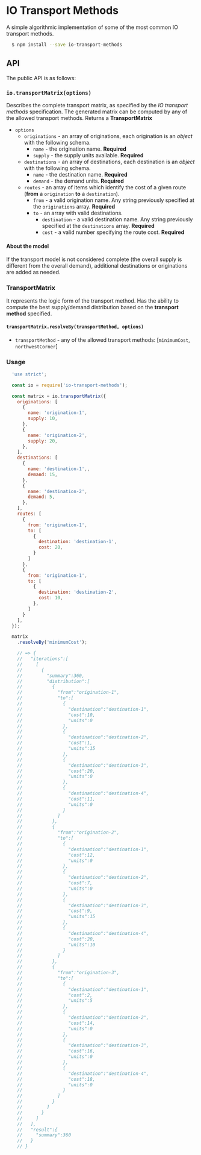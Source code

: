 # IO Transport Methods
A simple algorithmic implementation of some of the most common IO transport methods.

```bash
  $ npm install --save io-transport-methods
```

## API
The public API is as follows:

### `io.transportMatrix(options)`
Describes the complete transport matrix, as specified by the *IO transport methods* specification. The generated matrix can be computed by any of the allowed transport methods. Returns a **TransportMatrix**

+ `options`
  - `originations` - an array of originations, each origination is an *object* with the following schema.
    - `name` - the origination name. **Required**
    - `supply` - the supply units available. **Required**
  - `destinations` - an array of destinations, each destination is an *object* with the following schema.
    - `name` - the destination name. **Required**
    - `demand` - the demand units. **Required**
  - `routes` - an array of items which identify the cost of a given route (**from** a `origination` **to** a `destination`).
    - `from` - a valid origination name. Any string previously specified at the `originations` array. **Required**
    - `to` - an array with valid destinations.
      - `destination` - a valid destination name. Any string previously specified at the `destinations` array. **Required**
      - `cost` - a valid number specifying the route cost. **Required**

#### About the model
If the transport model is not considered complete (the overall supply is different from the overall demand), additional destinations or originations are added as needed.

### TransportMatrix
It represents the logic form of the transport method. Has the ability to compute the best supply/demand distribution based on the **transport method** specified.

#### `transportMatrix.resolveBy(transportMethod, options)`

+ `transportMethod` - any of the allowed transport methods: [`minimumCost`, `northwestCorner`]

### Usage

```js
  'use strict';

  const io = require('io-transport-methods');

  const matrix = io.transportMatrix({
    originations: [
      {
        name: 'origination-1',
        supply: 10,
      },
      {
        name: 'origination-2',
        supply: 20,
      },
    ],
    destinations: [
      {
        name: 'destination-1',,
        demand: 15,
      },
      {
        name: 'destination-2',
        demand: 5,
      },
    ],
    routes: [
      {
        from: 'origination-1',
        to: [
          {
            destination: 'destination-1',
            cost: 20,
          }
        ]
      },
      {
        from: 'origination-1',
        to: [
          {
            destination: 'destination-2',
            cost: 10,
          },
        ]
      }
    ],
  });

  matrix
    .resolveBy('minimumCost');

    // => {
    //   "iterations":[
    //     [
    //       {
    //         "summary":360,
    //         "distribution":[
    //           {
    //             "from":"origination-1",
    //             "to":[
    //               {
    //                 "destination":"destination-1",
    //                 "cost":10,
    //                 "units":0
    //               },
    //               {
    //                 "destination":"destination-2",
    //                 "cost":1,
    //                 "units":15
    //               },
    //               {
    //                 "destination":"destination-3",
    //                 "cost":20,
    //                 "units":0
    //               },
    //               {
    //                 "destination":"destination-4",
    //                 "cost":11,
    //                 "units":0
    //               }
    //             ]
    //           },
    //           {
    //             "from":"origination-2",
    //             "to":[
    //               {
    //                 "destination":"destination-1",
    //                 "cost":12,
    //                 "units":0
    //               },
    //               {
    //                 "destination":"destination-2",
    //                 "cost":7,
    //                 "units":0
    //               },
    //               {
    //                 "destination":"destination-3",
    //                 "cost":9,
    //                 "units":15
    //               },
    //               {
    //                 "destination":"destination-4",
    //                 "cost":20,
    //                 "units":10
    //               }
    //             ]
    //           },
    //           {
    //             "from":"origination-3",
    //             "to":[
    //               {
    //                 "destination":"destination-1",
    //                 "cost":2,
    //                 "units":5
    //               },
    //               {
    //                 "destination":"destination-2",
    //                 "cost":14,
    //                 "units":0
    //               },
    //               {
    //                 "destination":"destination-3",
    //                 "cost":16,
    //                 "units":0
    //               },
    //               {
    //                 "destination":"destination-4",
    //                 "cost":18,
    //                 "units":0
    //               }
    //             ]
    //           }
    //         ]
    //       }
    //     ]
    //   ],
    //   "result":{
    //     "summary":360
    //   }
    // }

  ```
